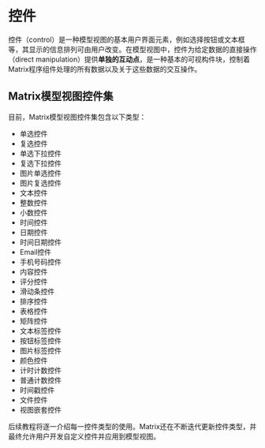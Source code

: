 # 控件

控件（control）是一种模型视图的基本用户界面元素，例如选择按钮或文本框等，其显示的信息排列可由用户改变。在模型视图中，控件为给定数据的直接操作（direct manipulation）提供**单独的互动点**，是一种基本的可视构件块，控制着Matrix程序组件处理的所有数据以及关于这些数据的交互操作。

## Matrix模型视图控件集

目前，Matrix模型视图控件集包含以下类型：

* 单选控件
* 复选控件
* 单选下拉控件
* 复选下拉控件
* 图片单选控件
* 图片复选控件
* 文本控件
* 整数控件
* 小数控件
* 时间控件
* 日期控件
* 时间日期控件
* Email控件
* 手机号码控件
* 内容控件
* 评分控件
* 滑动条控件
* 排序控件
* 表格控件
* 矩阵控件
* 文本标签控件
* 按钮标签控件
* 图片标签控件
* 颜色控件
* 计时计数控件
* 普通计数控件
* 时间戳控件
* 文件控件
* 视图嵌套控件

后续教程将逐一介绍每一控件类型的使用。Matrix还在不断迭代更新控件类型，并最终允许用户开发自定义控件并应用到模型视图。

